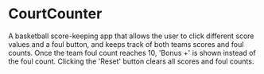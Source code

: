 # CourtCounter

A basketball score-keeping app that allows the user to click different score values and a foul button, 
and keeps track of both teams scores and foul counts. Once the team foul count reaches 10, 'Bonus +' is 
shown instead of the foul count. Clicking the 'Reset' button clears all scores and foul counts.
